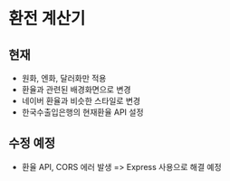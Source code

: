 # 환전 계산기

## 현재
* 원화, 엔화, 달러화만 적용
* 환율과 관련된 배경화면으로 변경
* 네이버 환율과 비슷한 스타일로 변경
* 한국수출입은행의 현재환율 API 설정

## 수정 예정
* 환율 API, CORS 에러 발생 => Express 사용으로 해결 예정